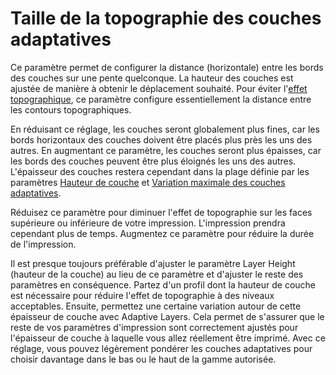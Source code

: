 Taille de la topographie des couches adaptatives
====
Ce paramètre permet de configurer la distance (horizontale) entre les bords des couches sur une pente quelconque. La hauteur des couches est ajustée de manière à obtenir le déplacement souhaité. Pour éviter l'[effet topographique](../troubleshooting/topography.md), ce paramètre configure essentiellement la distance entre les contours topographiques.

En réduisant ce réglage, les couches seront globalement plus fines, car les bords horizontaux des couches doivent être placés plus près les uns des autres. En augmentant ce paramètre, les couches seront plus épaisses, car les bords des couches peuvent être plus éloignés les uns des autres. L'épaisseur des couches restera cependant dans la plage définie par les paramètres [Hauteur de couche](layer_height.md) et [Variation maximale des couches adaptatives](adaptive_layer_height_variation.md).

Réduisez ce paramètre pour diminuer l'effet de topographie sur les faces supérieure ou inférieure de votre impression. L'impression prendra cependant plus de temps. Augmentez ce paramètre pour réduire la durée de l'impression.

Il est presque toujours préférable d'ajuster le paramètre Layer Height (hauteur de la couche) au lieu de ce paramètre et d'ajuster le reste des paramètres en conséquence. Partez d'un profil dont la hauteur de couche est nécessaire pour réduire l'effet de topographie à des niveaux acceptables. Ensuite, permettez une certaine variation autour de cette épaisseur de couche avec Adaptive Layers. Cela permet de s'assurer que le reste de vos paramètres d'impression sont correctement ajustés pour l'épaisseur de couche à laquelle vous allez réellement être imprimé. Avec ce réglage, vous pouvez légèrement pondérer les couches adaptatives pour choisir davantage dans le bas ou le haut de la gamme autorisée.
